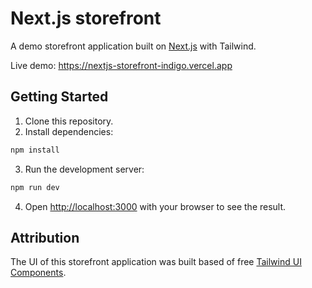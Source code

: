 # Next.js storefront

A demo storefront application built on [Next.js](https://nextjs.org/) with Tailwind.

Live demo: https://nextjs-storefront-indigo.vercel.app

## Getting Started

1. Clone this repository.
2. Install dependencies:

```bash
npm install
```

3. Run the development server:

```bash
npm run dev
```

4. Open [http://localhost:3000](http://localhost:3000) with your browser to see the result.

## Attribution

The UI of this storefront application was built based of free [Tailwind UI Components](https://tailwindui.com/components).
